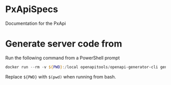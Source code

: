 # PxApiSpecs
Documentation for the PxApi 


# Generate server code from 
Run the following command from a PowerShell prompt

```PowerShell
docker run --rm -v ${PWD}:/local openapitools/openapi-generator-cli generate -i /local/PxAPI-2.yml -g aspnetcore -o /local/out/test/pxapi2 --additional-properties='aspnetCoreVersion=6.0' --additional-properties=nullableReferenceTypes=true --additional-properties=buildTarget=library
```

Replace `${PWD}` with `$(pwd)` when running from bash.
